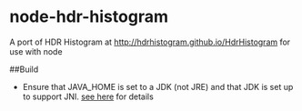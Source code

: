 # node-hdr-histogram
A port of HDR Histogram at http://hdrhistogram.github.io/HdrHistogram for use with node

##Build
- Ensure that JAVA_HOME is set to a JDK (not JRE) and that JDK is set up to support JNI. [see
here](https://github.com/joeferner/node-java/issues/90#issuecomment-45613235) for details